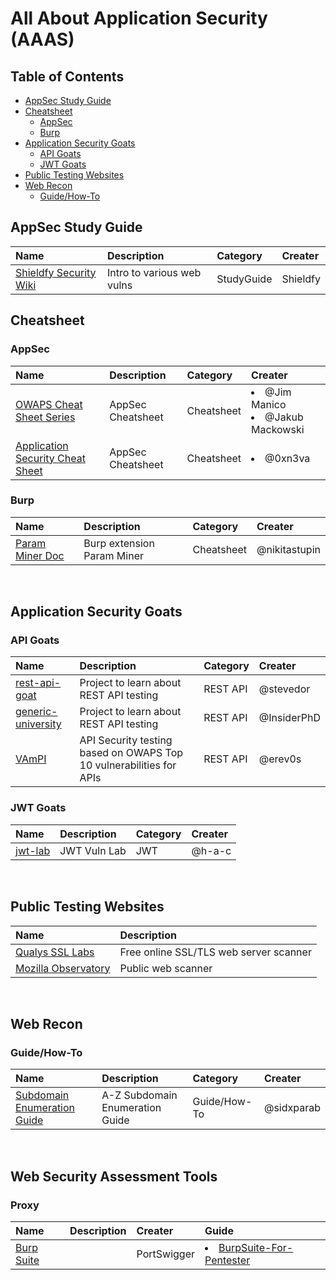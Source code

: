 # All About Application Security (AAAS)

## Table of Contents
- [AppSec Study Guide](#study_guide)
- [Cheatsheet](#cheatsheet)
    - [AppSec](#appsec)
    - [Burp](#burp)
- [Application Security Goats](#application_security_goats)
    - [API Goats](#api_goats)
    - [JWT Goats](#jwt_goats)
- [Public Testing Websites](#public_website_testing)
- [Web Recon](#web_recon)
    - [Guide/How-To](#web_recon_guide_how_to)

## AppSec Study Guide <a name="study_guide"></a>
| Name | Description | Category | Creater |
| :--- | :--- | :--- | :--- |
| [Shieldfy Security Wiki](https://shieldfy.io/security-wiki/) | Intro to various web vulns | StudyGuide | Shieldfy |

## Cheatsheet <a name="cheatsheet"></a>
### AppSec <a name="appsec"></a>
| Name | Description | Category | Creater |
| :--- | :--- | :--- | :--- |
| [OWAPS Cheat Sheet Series](https://cheatsheetseries.owasp.org/) | AppSec Cheatsheet | Cheatsheet | <li>@Jim Manico</li><li>@Jakub Mackowski</li> |
| [Application Security Cheat Sheet](https://0xn3va.gitbook.io/cheat-sheets/) | AppSec Cheatsheet | Cheatsheet | <li>@0xn3va</li> |

### Burp <a name="burp"></a>
| Name | Description | Category | Creater |
| :--- | :--- | :--- | :--- |
| [Param Miner Doc](https://github.com/nikitastupin/param-miner-doc) | Burp extension Param Miner | Cheatsheet | @nikitastupin |

</br>

## Application Security Goats <a name="application_security_goats"></a>
### API Goats <a name="api_goats"></a>
| Name | Description | Category | Creater |
| :--- | :--- | :--- | :--- |
| [rest-api-goat](https://github.com/optiv/rest-api-goat) | Project to learn about REST API testing | REST API | @stevedor | 
| [generic-university](https://github.com/InsiderPhD/Generic-University) | Project to learn about REST API testing | REST API | @InsiderPhD | 
| [VAmPI](https://github.com/erev0s/VAmPI) | API Security testing based on OWAPS Top 10 vulnerabilities for APIs | REST API | @erev0s |

### JWT Goats <a name="jwt_goats"></a>
| Name | Description | Category | Creater |
| :--- | :--- | :--- | :--- |
| [jwt-lab](https://jwt-lab.herokuapp.com/challenges) | JWT Vuln Lab | JWT | @h-a-c |

</br>

## Public Testing Websites <a name="public_website_testing"></a>
| Name | Description |
| :--- | :--- |
| [Qualys SSL Labs](https://www.ssllabs.com/ssltest) | Free online SSL/TLS web server scanner |
| [Mozilla Observatory](https://observatory.mozilla.org/) | Public web scanner |

</br>

## Web Recon <a name="web_recon"></a>
### Guide/How-To <a name="web_recon_guide_how_to"></a>
| Name | Description | Category | Creater |
| :--- | :--- | :--- | :--- |
| [Subdomain Enumeration Guide](https://sidxparab.gitbook.io/subdomain-enumeration-guide/) | A-Z Subdomain Enumeration Guide | Guide/How-To | @sidxparab |

</br>

## Web Security Assessment Tools <a name="web_security_assessment_tools"></a>
### Proxy <a name="web_tool_proxy"></a>
| Name | Description | Creater | Guide |
| :--- | :--- | :--- | :--- |
| [Burp Suite](https://portswigger.net/burp) | | PortSwigger | <li>[BurpSuite-For-Pentester](https://github.com/Ignitetechnologies/BurpSuite-For-Pentester)</li> | 
